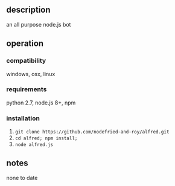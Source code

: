## description
an all purpose node.js bot

## operation
### compatibility
windows, osx, linux
### requirements
python 2.7, node.js 8+, npm
### installation
1) `git clone https://github.com/nodefried-and-roy/alfred.git`
2) `cd alfred; npm install;`
3) `node alfred.js`

## notes
none to date

